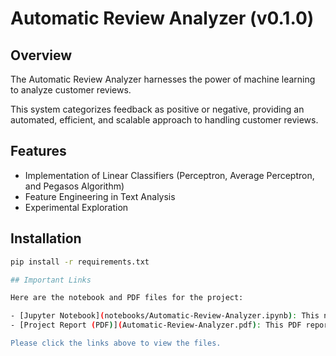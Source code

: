 # Automatic Review Analyzer (v0.1.0)

## Overview

The Automatic Review Analyzer harnesses the power of machine learning to analyze customer reviews. 

This system categorizes feedback as positive or negative, providing an automated, efficient, and scalable approach to handling customer reviews.

## Features

- Implementation of Linear Classifiers (Perceptron, Average Perceptron, and Pegasos Algorithm)
- Feature Engineering in Text Analysis
- Experimental Exploration

## Installation

```bash
pip install -r requirements.txt

## Important Links

Here are the notebook and PDF files for the project:

- [Jupyter Notebook](notebooks/Automatic-Review-Analyzer.ipynb): This notebook contains all the interactive analysis and code for the project.
- [Project Report (PDF)](Automatic-Review-Analyzer.pdf): This PDF report provides an in-depth discussion of the project's findings.

Please click the links above to view the files.
